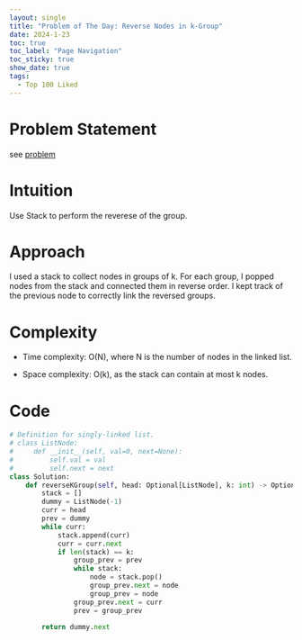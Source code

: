 ```yaml
---
layout: single
title: "Problem of The Day: Reverse Nodes in k-Group"
date: 2024-1-23
toc: true
toc_label: "Page Navigation"
toc_sticky: true
show_date: true
tags:
  - Top 100 Liked
---
```

# Problem Statement
see [problem](https://leetcode.com/problems/reverse-nodes-in-k-group/description/?envType=study-plan-v2&envId=top-100-liked)

# Intuition
Use Stack to perform the reverese of the group.

# Approach
I used a stack to collect nodes in groups of k. For each group, I popped nodes from the stack and connected them in reverse order. I kept track of the previous node to correctly link the reversed groups.



# Complexity
- Time complexity:
O(N), where N is the number of nodes in the linked list.

- Space complexity:
O(k), as the stack can contain at most k nodes.


# Code
```python
# Definition for singly-linked list.
# class ListNode:
#     def __init__(self, val=0, next=None):
#         self.val = val
#         self.next = next
class Solution:
    def reverseKGroup(self, head: Optional[ListNode], k: int) -> Optional[ListNode]:
        stack = []
        dummy = ListNode(-1)
        curr = head
        prev = dummy
        while curr:
            stack.append(curr)
            curr = curr.next
            if len(stack) == k:
                group_prev = prev
                while stack:
                    node = stack.pop()
                    group_prev.next = node
                    group_prev = node
                group_prev.next = curr
                prev = group_prev
        
        return dummy.next
            
        
```